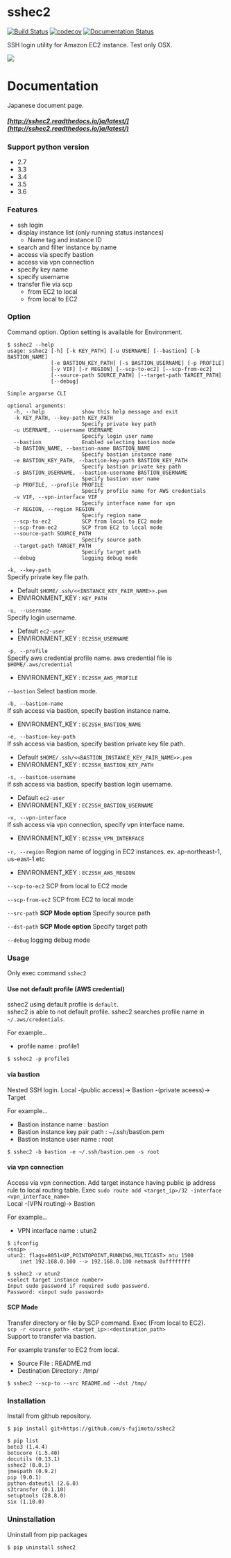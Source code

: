 # sshec2
[![Build Status](https://travis-ci.org/s-fujimoto/sshec2.svg?branch=master)](https://travis-ci.org/s-fujimoto/sshec2)
[![codecov](https://codecov.io/gh/s-fujimoto/sshec2/branch/master/graph/badge.svg)](https://codecov.io/gh/s-fujimoto/sshec2)
[![Documentation Status](https://readthedocs.org/projects/sshec2/badge/?version=latest)](http://sshec2.readthedocs.io/en/latest/?badge=latest)

SSH login utility for Amazon EC2 instance. Test only OSX.

![](https://raw.githubusercontent.com/s-fujimoto/sshec2/master/docs/sshec2.gif)

# Documentation

Japanese document page.

##### [http://sshec2.readthedocs.io/ja/latest/](http://sshec2.readthedocs.io/ja/latest/)

### Support python version
- 2.7
- 3.3
- 3.4
- 3.5
- 3.6

### Features
- ssh login 
- display instance list (only running status instances)
    - Name tag and instance ID
- search and filter instance by name
- access via specify bastion
- access via vpn connection
- specify key name
- specify username
- transfer file via scp
    - from EC2 to local
    - from local to EC2

### Option
Command option. Option setting is available for Environment.

```
$ sshec2 --help
usage: sshec2 [-h] [-k KEY_PATH] [-u USERNAME] [--bastion] [-b BASTION_NAME]
              [-e BASTION_KEY_PATH] [-s BASTION_USERNAME] [-p PROFILE]
              [-v VIF] [-r REGION] [--scp-to-ec2] [--scp-from-ec2]
              [--source-path SOURCE_PATH] [--target-path TARGET_PATH]
              [--debug]

Simple argparse CLI

optional arguments:
  -h, --help            show this help message and exit
  -k KEY_PATH, --key-path KEY_PATH
                        Specify private key path
  -u USERNAME, --username USERNAME
                        Specify login user name
  --bastion             Enabled selecting bastion mode
  -b BASTION_NAME, --bastion-name BASTION_NAME
                        Specify bastion instance name
  -e BASTION_KEY_PATH, --bastion-key-path BASTION_KEY_PATH
                        Specify bastion private key path
  -s BASTION_USERNAME, --bastion-username BASTION_USERNAME
                        Specify bastion user name
  -p PROFILE, --profile PROFILE
                        Specify profile name for AWS credentials
  -v VIF, --vpn-interface VIF
                        Specify interface name for vpn
  -r REGION, --region REGION
                        Specify region name
  --scp-to-ec2          SCP from local to EC2 mode
  --scp-from-ec2        SCP from EC2 to local mode
  --source-path SOURCE_PATH
                        Specify source path
  --target-path TARGET_PATH
                        Specify target path
  --debug               logging debug mode
```

```-k, --key-path```  
Specify private key file path. 
* Default ```$HOME/.ssh/<<INSTANCE_KEY_PAIR_NAME>>.pem```
* ENVIRONMENT_KEY : ```KEY_PATH```

```-u, --username```  
Specify login username.
* Default ```ec2-user```
* ENVIRONMENT_KEY : ```EC2SSH_USERNAME```

```-p, --profile```  
Specify aws credential profile name.
aws credential file is ```$HOME/.aws/credential```
* ENVIRONMENT_KEY : ```EC2SSH_AWS_PROFILE```

```--bastion```
Select bastion mode.

```-b, --bastion-name```  
If ssh access via bastion, specify bastion instance name.
* ENVIRONMENT_KEY : ```EC2SSH_BASTION_NAME```

```-e, --bastion-key-path```  
If ssh access via bastion, specify bastion private key file path.
* Default ```$HOME/.ssh/<<BASTION_INSTANCE_KEY_PAIR_NAME>>.pem```
* ENVIRONMENT_KEY : ```EC2SSH_BASTION_KEY_PATH```

```-s, --bastion-username```  
If ssh access via bastion, specify bastion login username.
* Default ```ec2-user```
* ENVIRONMENT_KEY : ```EC2SSH_BASTION_USERNAME```

```-v, --vpn-interface```  
If ssh access via vpn connection, specify vpn interface name.
* ENVIRONMENT_KEY : ```EC2SSH_VPN_INTERFACE```

```-r, --region```
Region name of logging in EC2 instances.
ex. ap-northeast-1, us-east-1 etc
* ENVIRONMENT_KEY : ```EC2SSH_AWS_REGION```

```--scp-to-ec2```
SCP from local to EC2 mode

```--scp-from-ec2```
SCP from EC2 to local mode

```--src-path```
**SCP Mode option** Specify source path

```--dst-path```
**SCP Mode option** Specify target path

```--debug```
logging debug mode

### Usage
Only exec command ```sshec2```

#### Use not default profile (AWS credential)
sshec2 using default profile is ```default```.  
sshec2 is able to not default profile. sshec2 searches profile name in ```~/.aws/credentials```.   

For example...  
- profile name : profile1

```
$ sshec2 -p profile1
```

#### via bastion
Nested SSH login. 
Local -(public access)-> Bastion -(private aceess)-> Target

For example...
- Bastion instance name : bastion
- Bastion instance key pair path : ~/.ssh/bastion.pem
- Bastion instance user name : root

```
$ sshec2 -b bastion -e ~/.ssh/bastion.pem -s root 
```

#### via vpn connection
Access via vpn connection. Add target instance having public ip address rule to local routing table. Exec ```sudo route add <target_ip>/32 -interface <vpn_interface_name>```  
Local -(VPN routing)-> Bastion

For example...  
- VPN interface name : utun2

```
$ ifconfig
<snip>
utun2: flags=8051<UP,POINTOPOINT,RUNNING,MULTICAST> mtu 1500
	inet 192.168.0.100 --> 192.168.0.100 netmask 0xffffffff

$ sshec2 -v utun2
<select target instance number>
Input sudo password if required sudo password.
Password: <input sudo password>
```

#### SCP Mode
Transfer directory or file by SCP command. Exec (From local to EC2).  
```scp -r <source_path> <target_ip>:<destination_path>```  
Support to transfer via bastion.

For example transfer to EC2 from local.

- Source File : README.md
- Destination Directory : /tmp/

```
$ sshec2 --scp-to --src README.md --dst /tmp/
```

### Installation
Install from github repository.

```
$ pip install git+https://github.com/s-fujimoto/sshec2
```

```
$ pip list
boto3 (1.4.4)
botocore (1.5.40)
docutils (0.13.1)
sshec2 (0.0.1)
jmespath (0.9.2)
pip (9.0.1)
python-dateutil (2.6.0)
s3transfer (0.1.10)
setuptools (28.8.0)
six (1.10.0)
```

### Uninstallation
Uninstall from pip packages

```
$ pip uninstall sshec2
```

